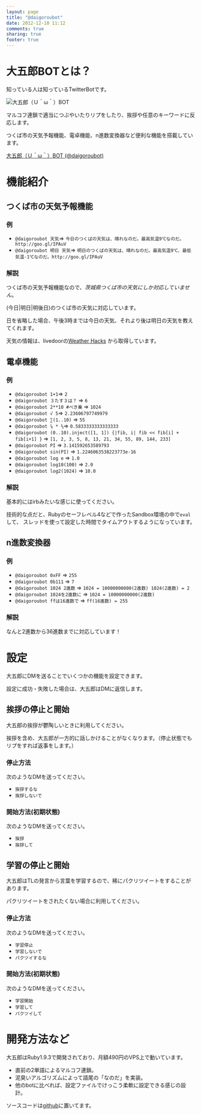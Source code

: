 ```yaml
---
layout: page
title: "@daigoroubot"
date: 2012-12-10 11:12
comments: true
sharing: true
footer: true
---
```


# 大五郎BOTとは？

知っている人は知っているTwitterBotです。

![大五郎（Ｕ＾ω＾）BOT](/images/works/daigoroubot.png)

マルコフ連鎖で適当につぶやいたりリプをしたり、挨拶や任意のキーワードに反応します。

つくば市の天気予報機能、電卓機能、n進数変換器など便利な機能を搭載しています。

[大五郎（Ｕ＾ω＾）BOT (@daigoroubot)](https://twitter.com/daigoroubot)

# 機能紹介

## つくば市の天気予報機能

### 例

* `@daigoroubot 天気`=> `今日のつくばの天気は、晴れなのだ。最高気温9℃なのだ。http://goo.gl/IPAuV`
* `@daigoroubot 明日 天気`=> `明日のつくばの天気は、晴れなのだ。最高気温9℃、最低気温-1℃なのだ。http://goo.gl/IPAuV`

### 解説

つくば市の天気予報機能なので、*茨城県つくば市の天気にしか対応していません*。

(今日|明日|明後日)のつくば市の天気に対応しています。

日を省略した場合、午後3時までは今日の天気、それより後は明日の天気を教えてくれます。

天気の情報は、livedoorの[Weather Hacks](http://weather.livedoor.com/weather_hacks/)
から取得しています。

## 電卓機能

### 例

* `@daigoroubot 1+1`=> `2`
* `@daigoroubot ３たす３は？` => `6`
* `@daigoroubot 2**10 #べき乗` => `1024`
* `@daigoroubot √ 5`=> `2.23606797749979`
* `@daigoroubot ∑(1..10)` => `55`
* `@daigoroubot ⅞ * ⅔`=> `0.5833333333333333`
* `@daigoroubot (0..10).inject([1, 1]) {|fib, i| fib << fib[i] + fib[i+1] }` => `[1, 2, 3, 5, 8, 13, 21, 34, 55, 89, 144, 233]`
* `@daigoroubot PI` => `3.141592653589793`
* `@daigoroubot sin(PI)` => `1.2246063538223773e-16`
* `@daigoroubot log e` => `1.0`
* `@daigoroubot log10(100)` => `2.0`
* `@daigoroubot log2(1024)` => `10.0`

### 解説

基本的にはirbみたいな感じに使ってください。

技術的な点だと、Rubyのセーフレベル4などで作ったSandbox環境の中で`eval`して、
スレッドを使って設定した時間でタイムアウトするようになっています。

## n進数変換器

### 例

* `@daigoroubot 0xFF` => `255`
* `@daigoroubot 0b111` => `7`
* `@daigoroubot 1024 2進数` => `1024 = 10000000000(2進数) 1024(2進数) = 2`
* `@daigoroubot 1024を2進数に` => `1024 = 10000000000(2進数)`
* `@daigoroubot ffは16進数で` => `ff(16進数) = 255`
  

### 解説

なんと2進数から36進数までに対応しています！

# 設定

大五郎にDMを送ることでいくつかの機能を設定できます。

設定に成功・失敗した場合は、大五郎はDMに返信します。

## 挨拶の停止と開始

大五郎の挨拶が鬱陶しいときに利用してください。

挨拶を含め、大五郎が一方的に話しかけることがなくなります。（停止状態でもリプをすれば返事をします。）

### 停止方法

次のようなDMを送ってください。

* `挨拶するな`
* `挨拶しないで`

### 開始方法(初期状態)

次のようなDMを送ってください。

* `挨拶`
* `挨拶して`

## 学習の停止と開始

大五郎はTLの発言から言葉を学習するので、稀にパクリツイートをすることがあります。

パクリツイートをされたくない場合に利用してください。

### 停止方法

次のようなDMを送ってください。

* `学習停止`
* `学習しないで`
* `パクツイするな`

### 開始方法(初期状態)

次のようなDMを送ってください。

* `学習開始`
* `学習して`
* `パクツイして`

# 開発方法など

大五郎はRuby1.9.3で開発されており、月額490円のVPS上で動いています。

* 直前の2単語によるマルコフ連鎖。
* 泥臭いアルゴリズムによって語尾の「なのだ」を実装。
* 他のbotに比べれば、設定ファイルでけっこう柔軟に設定できる感じの設計。

ソースコードは[github](https://github.com/gam0022/daigoroubot)に置いてます。
